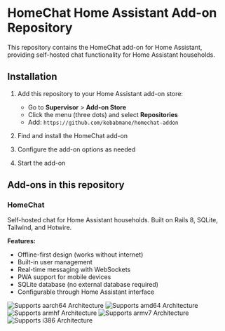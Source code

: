 # HomeChat Home Assistant Add-on Repository

This repository contains the HomeChat add-on for Home Assistant, providing self-hosted chat functionality for Home Assistant households.

## Installation

1. Add this repository to your Home Assistant add-on store:
   - Go to **Supervisor** > **Add-on Store**
   - Click the menu (three dots) and select **Repositories**
   - Add: `https://github.com/kebabmane/homechat-addon`

2. Find and install the HomeChat add-on
3. Configure the add-on options as needed
4. Start the add-on

## Add-ons in this repository

### HomeChat

Self-hosted chat for Home Assistant households. Built on Rails 8, SQLite, Tailwind, and Hotwire.

**Features:**
- Offline-first design (works without internet)
- Built-in user management
- Real-time messaging with WebSockets
- PWA support for mobile devices
- SQLite database (no external database required)
- Configurable through Home Assistant interface

![Supports aarch64 Architecture][aarch64-shield]
![Supports amd64 Architecture][amd64-shield]
![Supports armhf Architecture][armhf-shield]
![Supports armv7 Architecture][armv7-shield]
![Supports i386 Architecture][i386-shield]

[aarch64-shield]: https://img.shields.io/badge/aarch64-yes-green.svg
[amd64-shield]: https://img.shields.io/badge/amd64-yes-green.svg
[armhf-shield]: https://img.shields.io/badge/armhf-yes-green.svg
[armv7-shield]: https://img.shields.io/badge/armv7-yes-green.svg
[i386-shield]: https://img.shields.io/badge/i386-yes-green.svg